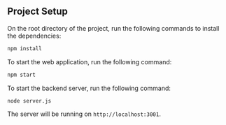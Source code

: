 ## Project Setup

On the root directory of the project, run the following commands to install the dependencies:

```bash
npm install
```

To start the web application, run the following command:

```bash
npm start
```

To start the backend server, run the following command:

```bash
node server.js
```

The server will be running on `http://localhost:3001`.